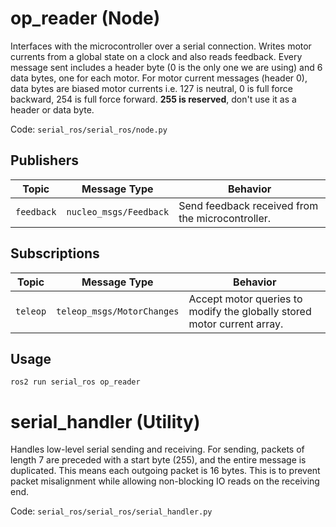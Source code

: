 # op_reader (Node)
Interfaces with the microcontroller over a serial connection. Writes motor currents from a global state on a clock and also reads feedback. Every message sent includes a header byte (0 is the only one we are using) and 6 data bytes, one for each motor. For motor current messages (header 0), data bytes are biased motor currents i.e. 127 is neutral, 0 is full force backward, 254 is full force forward. **255 is reserved**, don't use it as a header or data byte.

Code: `serial_ros/serial_ros/node.py`

## Publishers

| Topic | Message Type | Behavior |
| ----- | ------ | ------- |
| `feedback` | `nucleo_msgs/Feedback` | Send feedback received from the microcontroller. |

## Subscriptions
| Topic | Message Type | Behavior |
| ----- | ------ | ------- |
| `teleop` | `teleop_msgs/MotorChanges` | Accept motor queries to modify the globally stored motor current array. |

## Usage
`ros2 run serial_ros op_reader`

# serial_handler (Utility)
Handles low-level serial sending and receiving. For sending, packets of length 7 are preceded with a start byte (255), and the entire message is duplicated. This means each outgoing packet is 16 bytes. This is to prevent packet misalignment while allowing non-blocking IO reads on the receiving end.

Code: `serial_ros/serial_ros/serial_handler.py`